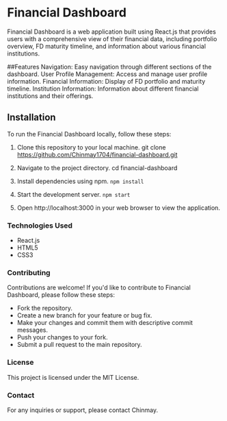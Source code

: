 # Financial Dashboard

Financial Dashboard is a web application built using React.js that provides users with a comprehensive view of their financial data, including portfolio overview, FD maturity timeline, and information about various financial institutions.

##Features
Navigation: Easy navigation through different sections of the dashboard.
User Profile Management: Access and manage user profile information.
Financial Information: Display of FD portfolio and maturity timeline.
Institution Information: Information about different financial institutions and their offerings.

## Installation
To run the Financial Dashboard locally, follow these steps:
1. Clone this repository to your local machine.
git clone https://github.com/Chinmay1704/financial-dashboard.git

2. Navigate to the project directory.
cd financial-dashboard

3. Install dependencies using npm.
`npm install`

4. Start the development server.
`npm start`

5. Open http://localhost:3000 in your web browser to view the application.

### Technologies Used
- React.js
- HTML5
- CSS3

### Contributing
Contributions are welcome! If you'd like to contribute to Financial Dashboard, please follow these steps:
- Fork the repository.
- Create a new branch for your feature or bug fix.
- Make your changes and commit them with descriptive commit messages.
- Push your changes to your fork.
- Submit a pull request to the main repository.

### License
This project is licensed under the MIT License.

### Contact
For any inquiries or support, please contact Chinmay.
